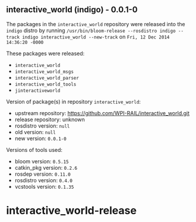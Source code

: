 ## interactive_world (indigo) - 0.0.1-0

The packages in the `interactive_world` repository were released into the `indigo` distro by running `/usr/bin/bloom-release --rosdistro indigo --track indigo interactive_world --new-track` on `Fri, 12 Dec 2014 14:36:20 -0000`

These packages were released:
- `interactive_world`
- `interactive_world_msgs`
- `interactive_world_parser`
- `interactive_world_tools`
- `jinteractiveworld`

Version of package(s) in repository `interactive_world`:
- upstream repository: https://github.com/WPI-RAIL/interactive_world.git
- release repository: unknown
- rosdistro version: `null`
- old version: `null`
- new version: `0.0.1-0`

Versions of tools used:
- bloom version: `0.5.15`
- catkin_pkg version: `0.2.6`
- rosdep version: `0.11.0`
- rosdistro version: `0.4.0`
- vcstools version: `0.1.35`


interactive_world-release
=========================
